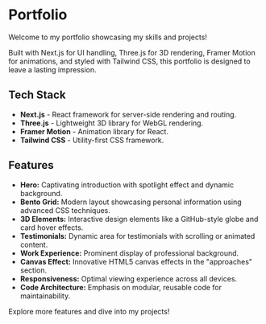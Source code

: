# Portfolio

Welcome to my portfolio showcasing my skills and projects!

Built with Next.js for UI handling, Three.js for 3D rendering, Framer Motion for animations, and styled with Tailwind CSS, this portfolio is designed to leave a lasting impression.

## Tech Stack

- **Next.js** - React framework for server-side rendering and routing.
- **Three.js** - Lightweight 3D library for WebGL rendering.
- **Framer Motion** - Animation library for React.
- **Tailwind CSS** - Utility-first CSS framework.

## Features

- **Hero:** Captivating introduction with spotlight effect and dynamic background.
- **Bento Grid:** Modern layout showcasing personal information using advanced CSS techniques.
- **3D Elements:** Interactive design elements like a GitHub-style globe and card hover effects.
- **Testimonials:** Dynamic area for testimonials with scrolling or animated content.
- **Work Experience:** Prominent display of professional background.
- **Canvas Effect:** Innovative HTML5 canvas effects in the "approaches" section.
- **Responsiveness:** Optimal viewing experience across all devices.
- **Code Architecture:** Emphasis on modular, reusable code for maintainability.

Explore more features and dive into my projects!